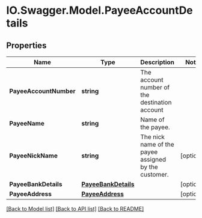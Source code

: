 # IO.Swagger.Model.PayeeAccountDetails
## Properties

Name | Type | Description | Notes
------------ | ------------- | ------------- | -------------
**PayeeAccountNumber** | **string** | The account number of the destination account | 
**PayeeName** | **string** | Name of the payee. | 
**PayeeNickName** | **string** | The nick name of the payee assigned by the customer. | [optional] 
**PayeeBankDetails** | [**PayeeBankDetails**](PayeeBankDetails.md) |  | [optional] 
**PayeeAddress** | [**PayeeAddress**](PayeeAddress.md) |  | [optional] 

[[Back to Model list]](../README.md#documentation-for-models) [[Back to API list]](../README.md#documentation-for-api-endpoints) [[Back to README]](../README.md)

